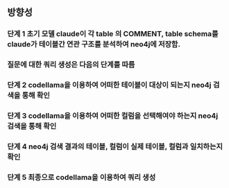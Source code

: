 ## 방향성
### 단계 1 초기 모델 claude이 각 table 의 COMMENT, table schema를 claude가 테이블간 연관 구조를 분석하여 neo4j에 저장함.
### 질문에 대한 쿼리 생성은 다음의 단계를 따름
### 단계 2 codellama을 이용하여 어떠한 테이블이 대상이 되는지 neo4j 검색을 통해 확인
### 단계 3 codellama을 이용하여 어떠한 컬럼을 선택해여야 하는지 neo4j 검색을 통해 확인
### 단계 4 neo4j 검색 결과의 테이블, 컬럼이 실제 테이블, 컬럼과 일치하는지 확인
### 단계 5 최종으로 codellama을 이용하여 쿼리 생성
